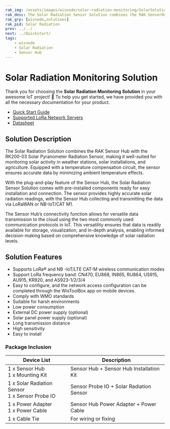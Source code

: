```yaml
---
rak_img: /assets/images/wisnode/solar-radiation-monitoring/SolarSolution.png
rak_desc: The Solar Radiation Sensor Solution combines the RAK SensorHub and RK200-03 sensor, offering versatility across multiple applications such as weather stations, solar installations, and agricultural monitoring systems. 
rak_grp: [wisnode,solutions]
rak_pid: Solar Radiation
prev: ../../
next: ../Quickstart/
tags:
    - wisnode
    - Solar Radiation
    - Sensor Hub
---
```


# Solar Radiation Monitoring Solution

Thank you for choosing the **Solar Radiation Monitoring Solution** in your awesome IoT project! 🎉 To help you get started, we have provided you with all the necessary documentation for your product.

* <a href = "../Quickstart/" target = "_blank">Quick Start Guide</a>
* <a href = "../Supported-LoRa-Network-Servers/" target = "_blank">Supported LoRa Network Servers</a>
* <a href = "../Datasheet/" target = "_blank">Datasheet</a>

## Solution Description

The Solar Radiation Solution combines the RAK Sensor Hub with the RK200-03 Solar Pyranometer Radiation Sensor, making it well-suited for monitoring solar activity in weather stations, solar installations, and agriculture. Equipped with a temperature compensation circuit, the sensor ensures accurate data by minimizing ambient temperature effects.

With the plug-and-play feature of the Sensor Hub, the Solar Radiation Sensor Solution comes with pre-installed components ready for easy installation and connection. The sensor provides highly accurate solar radiation readings, with the Sensor Hub collecting and transmitting the data via LoRaWAN or NB-IoT/CAT M1.

The Sensor Hub’s connectivity function allows for versatile data transmission to the cloud using the two most commonly used communication protocols in IoT. This versatility ensures that data is readily available for storage, visualization, and in-depth analysis, enabling informed decision-making based on comprehensive knowledge of solar radiation levels.

## Solution Features

- Supports LoRa® and NB -IoT/LTE CAT-M wireless communication modes
- Support LoRa frequency band: CN470, EU868, IN865, RU864, US915, AU915,  KR920, and AS923-1/2/3/4
- Easy to configure, and the network access configuration can be completed through the WisToolBox app on mobile devices.
- Comply with WMO standards
- Suitable for harsh environments
- Low power consumption
- External DC power supply (optional)
- Solar panel power supply (optional)
- Long transmission distance
- High sensitivity
- Easy to install

### Package Inclusion

<table>
  <thead>
    <tr>
      <th>Device List</th>
      <th>Description</th>
    </tr>
  </thead>
  <tbody>
    <tr>
      <td>1 x Sensor Hub <br> 1 x Mounting Kit</td>
      <td>Sensor Hub + Sensor Hub Installation Kit</td>
    </tr>
    <tr>
      <td>1 x Solar Radiation Sensor <br> 1 x Sensor Probe IO</td>
      <td>Sensor Probe IO + Solar Radiation Sensor</td>
    </tr>
    <tr>
      <td>1 x Power Adapter <br> 1 x Power Cable</td>
      <td>Sensor Hub Power Adapter + Power Cable</td>
    </tr>
    <tr>
      <td>1 x Cable Tie</td>
      <td>For wiring or fixing</td>
    </tr>
  </tbody>
</table>
